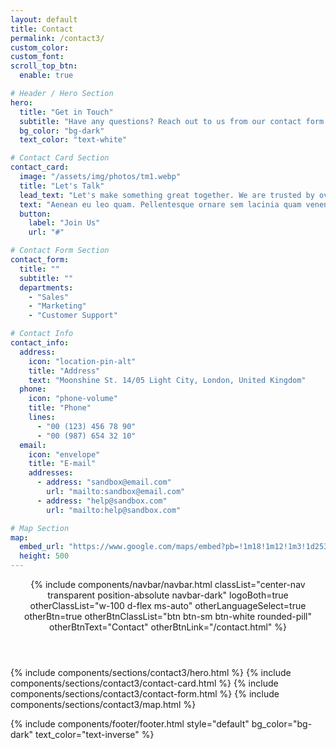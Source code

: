 ```yaml
---
layout: default
title: Contact
permalink: /contact3/
custom_color:
custom_font: 
scroll_top_btn:
  enable: true

# Header / Hero Section
hero:
  title: "Get in Touch"
  subtitle: "Have any questions? Reach out to us from our contact form and we will get back to you shortly."
  bg_color: "bg-dark"
  text_color: "text-white"

# Contact Card Section
contact_card:
  image: "/assets/img/photos/tm1.webp"
  title: "Let's Talk"
  lead_text: "Let's make something great together. We are trusted by over 5000+ clients. Join them by using our services and grow your business."
  text: "Aenean eu leo quam. Pellentesque ornare sem lacinia quam venenatis vestibulum. Maecenas faucibus mollis interdum. Fusce dapibus, tellus ac cursus commodo, tortor mauris condimentum nibh, ut fermentum massa justo sit amet risus."
  button:
    label: "Join Us"
    url: "#"

# Contact Form Section
contact_form:
  title: ""
  subtitle: ""
  departments:
    - "Sales"
    - "Marketing"
    - "Customer Support"

# Contact Info
contact_info:
  address:
    icon: "location-pin-alt"
    title: "Address"
    text: "Moonshine St. 14/05 Light City, London, United Kingdom"
  phone:
    icon: "phone-volume"
    title: "Phone"
    lines:
      - "00 (123) 456 78 90"
      - "00 (987) 654 32 10"
  email:
    icon: "envelope"
    title: "E-mail"
    addresses:
      - address: "sandbox@email.com"
        url: "mailto:sandbox@email.com"
      - address: "help@sandbox.com"
        url: "mailto:help@sandbox.com"

# Map Section
map:
  embed_url: "https://www.google.com/maps/embed?pb=!1m18!1m12!1m3!1d25387.23478654725!2d-122.06115399490332!3d37.309248660190086!2m3!1f0!2f0!3f0!3m2!1i1024!2i768!4f13.1!3m3!1m2!1s0x808fb4571bd377ab%3A0x394d3fe1a3e178b4!2sCupertino%2C%20CA%2C%20USA!5e0!3m2!1sen!2str!4v1645437305701!5m2!1sen!2str"
  height: 500
---
```

<div class="content-wrapper">
<header class="wrapper bg-soft-primary">
{% include components/navbar/navbar.html 
    classList="center-nav transparent position-absolute navbar-dark"
    logoBoth=true
    otherClassList="w-100 d-flex ms-auto"
    otherLanguageSelect=true
    otherBtn=true
    otherBtnClassList="btn btn-sm btn-white rounded-pill"
    otherBtnText="Contact"
    otherBtnLink="/contact.html"
%}
</header>
<!-- /header -->

{% include components/sections/contact3/hero.html %}
{% include components/sections/contact3/contact-card.html %}
{% include components/sections/contact3/contact-form.html %}
{% include components/sections/contact3/map.html %}

{% include components/footer/footer.html 
  style="default"
  bg_color="bg-dark"
  text_color="text-inverse"
%}
</div>
